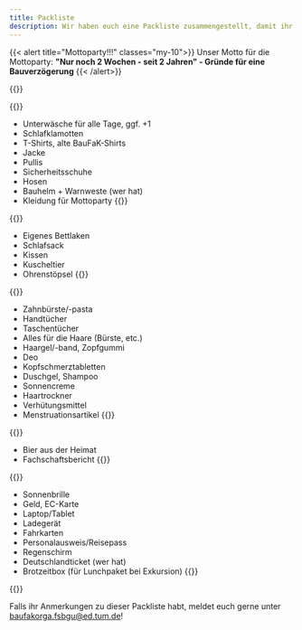 ```yaml
---
title: Packliste
description: Wir haben euch eine Packliste zusammengestellt, damit ihr nichts wichtiges vergesst, wenn ihr zu unserer BauFaK in München anreist.
---
```



{{< alert title="Mottoparty!!!" classes="my-10">}}
Unser Motto für die Mottoparty: **"Nur noch 2 Wochen - seit 2 Jahren" - Gründe für eine Bauverzögerung**
{{< /alert>}}

{{<grid>}}

{{<card title="Klamotten" image="/organisation/packliste/klamotten.jpg">}}
- Unterwäsche für alle Tage, ggf. +1 
- Schlafklamotten
- T-Shirts, alte BauFaK-Shirts 
- Jacke
- Pullis 
- Sicherheitsschuhe
- Hosen 
- Bauhelm + Warnweste (wer hat)
- Kleidung für Mottoparty
{{</card>}}

{{<card title="Schlafen" image="/organisation/packliste/schlafen.jpg">}}
- Eigenes Bettlaken
- Schlafsack 
- Kissen
- Kuscheltier
- Ohrenstöpsel
{{</card>}}

{{<card title="Kulturbeutel" image="/organisation/packliste/kulturbeutel.jpg">}}
- Zahnbürste/-pasta 
- Handtücher
- Taschentücher
- Alles für die Haare (Bürste, etc.) 
- Haargel/-band, Zopfgummi
- Deo
- Kopfschmerztabletten
- Duschgel, Shampoo
- Sonnencreme
- Haartrockner
- Verhütungsmittel
- Menstruationsartikel
{{</card>}}

{{<card title="Für Studierende" image="/organisation/packliste/fuer-studierende.jpg">}}
- Bier aus der Heimat 
- Fachschaftsbericht
{{</card>}}

{{<card title="Sonstiges" image="/organisation/packliste/sonstiges.jpg">}}
- Sonnenbrille
- Geld, EC-Karte
- Laptop/Tablet 
- Ladegerät
- Fahrkarten 
- Personalausweis/Reisepass
- Regenschirm 
- Deutschlandticket (wer hat)
- Brotzeitbox (für Lunchpaket bei Exkursion)
{{</card>}}

{{</grid>}}
 
 Falls ihr Anmerkungen zu dieser Packliste habt, meldet euch gerne unter [baufakorga.fsbgu@ed.tum.de](mailto:baufakorga.fsbgu@ed.tum.de)!